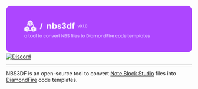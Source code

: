 ![NBS3DF Banner](.github/banner.png)
[![Discord](https://img.shields.io/discord/1359647797451686118?style=for-the-badge&logo=discord&logoColor=%23FFFFFF&label=Discord&color=%235865F2)](https://discord.gg/FTuTFhxZW4)

---

NBS3DF is an open-source tool to convert [Note Block Studio](https://noteblock.studio) files into 
[DiamondFire](https://mcdiamondfire.com) code templates.
